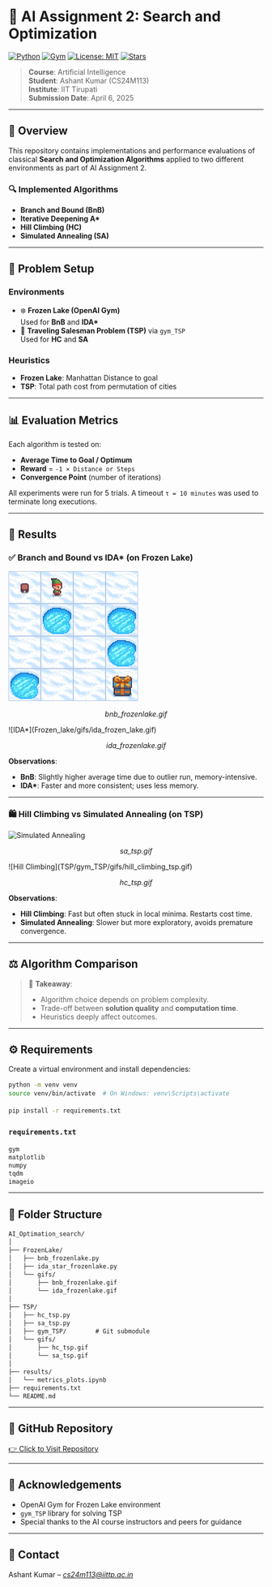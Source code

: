 # 🧠 AI Assignment 2: Search and Optimization

[![Python](https://img.shields.io/badge/Python-3.9%2B-blue?logo=python)](https://www.python.org/)
[![Gym](https://img.shields.io/badge/OpenAI-Gym-ff69b4?logo=openai)](https://www.gymlibrary.dev/)
[![License: MIT](https://img.shields.io/badge/License-MIT-yellow.svg)](LICENSE)
[![Stars](https://img.shields.io/github/stars/Ashantfet/AI_Optimation_search?style=social)](https://github.com/Ashantfet/AI_Optimation_search)

> **Course**: Artificial Intelligence  
> **Student**: Ashant Kumar (CS24M113)  
> **Institute**: IIT Tirupati  
> **Submission Date**: April 6, 2025

---

## 📌 Overview

This repository contains implementations and performance evaluations of classical **Search and Optimization Algorithms** applied to two different environments as part of AI Assignment 2.

### 🔍 Implemented Algorithms
- **Branch and Bound (BnB)**
- **Iterative Deepening A\***
- **Hill Climbing (HC)**
- **Simulated Annealing (SA)**

---

## 🧪 Problem Setup

### Environments
- ❄️ **Frozen Lake (OpenAI Gym)**  
  Used for **BnB** and **IDA\***
- 🔹 **Traveling Salesman Problem (TSP)** via `gym_TSP`  
  Used for **HC** and **SA**

### Heuristics
- **Frozen Lake**: Manhattan Distance to goal
- **TSP**: Total path cost from permutation of cities

---

## 📊 Evaluation Metrics
Each algorithm is tested on:
- **Average Time to Goal / Optimum**  
- **Reward** = `-1 × Distance or Steps`
- **Convergence Point** (number of iterations)

All experiments were run for 5 trials. A timeout `τ = 10 minutes` was used to terminate long executions.

---

## 🔎 Results

### ✅ Branch and Bound vs IDA\* (on Frozen Lake)

![Branch and Bound](Frozen_lake/gifs/bnb_frozen_lake.gif)
<p align="center"><em>bnb_frozenlake.gif</em></p>
![IDA*](Frozen_lake/gifs/ida_frozen_lake.gif)
<p align="center"><em>ida_frozenlake.gif</em></p>

**Observations**:
- **BnB**: Slightly higher average time due to outlier run, memory-intensive.
- **IDA\***: Faster and more consistent; uses less memory.

---

### 🛍 Hill Climbing vs Simulated Annealing (on TSP)
![Simulated Annealing](TSP/gym_TSP/gifs/simulated_annealing_tsp.gif)
<p align="center"><em>sa_tsp.gif</em></p>
![Hill Climbing](TSP/gym_TSP/gifs/hill_climbing_tsp.gif)
<p align="center"><em>hc_tsp.gif</em></p>

**Observations**:
- **Hill Climbing**: Fast but often stuck in local minima. Restarts cost time.
- **Simulated Annealing**: Slower but more exploratory, avoids premature convergence.

---

## ⚖️ Algorithm Comparison

> 🎯 **Takeaway**:  
> - Algorithm choice depends on problem complexity.  
> - Trade-off between **solution quality** and **computation time**.  
> - Heuristics deeply affect outcomes.

---

## ⚙️ Requirements

Create a virtual environment and install dependencies:

```bash
python -m venv venv
source venv/bin/activate  # On Windows: venv\Scripts\activate

pip install -r requirements.txt
```

### `requirements.txt`

```
gym
matplotlib
numpy
tqdm
imageio
```

---

## 📂 Folder Structure

```
AI_Optimation_search/
│
├── FrozenLake/
│   ├── bnb_frozenlake.py
│   ├── ida_star_frozenlake.py
│   └── gifs/
│       ├── bnb_frozenlake.gif
│       └── ida_frozenlake.gif
│
├── TSP/
│   ├── hc_tsp.py
│   ├── sa_tsp.py
│   ├── gym_TSP/        # Git submodule
│   └── gifs/
│       ├── hc_tsp.gif
│       └── sa_tsp.gif
│
├── results/
│   └── metrics_plots.ipynb
├── requirements.txt
└── README.md
```

---

## 🔗 GitHub Repository

[👉 Click to Visit Repository](https://github.com/Ashantfet/AI_Optimation_search)

---

## 🙏 Acknowledgements
- OpenAI Gym for Frozen Lake environment  
- `gym_TSP` library for solving TSP  
- Special thanks to the AI course instructors and peers for guidance

---

## 📧 Contact
Ashant Kumar – *cs24m113@iittp.ac.in*


